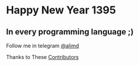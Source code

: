 # Happy New Year 1395
## In every programming language ;)

Follow me in telegram [@alimd](http://telegram.me/alimd)

Thanks to These [Contributors](https://github.com/leachim6/hello-world/graphs/contributors)
